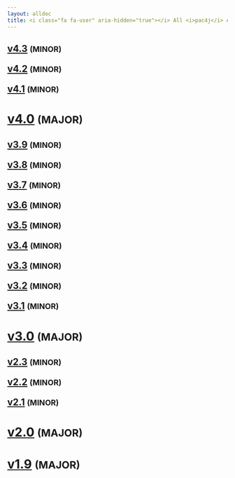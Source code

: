 ```yaml
---
layout: alldoc
title: <i class="fa fa-user" aria-hidden="true"></i> All <i>pac4j</i> engine/core documentations&#58;
---
```


<div class="text-center">

<h2><a id="v4.1" href="/docs/index.html">v4.3</a> <small>(MINOR)</small>

<a id="v4.1" href="http://www.pac4j.org/4.2.x/docs/index.html">v4.2</a> <small>(MINOR)</small>

<a id="v4.1" href="http://www.pac4j.org/4.1.x/docs/index.html">v4.1</a> <small>(MINOR)</small></h2>

<h1><a id="v4.0" href="http://www.pac4j.org/4.0.x/docs/index.html">v4.0</a> <small>(MAJOR)</small></h1>

<h2><a id="v3.9" href="http://www.pac4j.org/3.9.x/docs/index.html">v3.9</a> <small>(MINOR)</small>

<a id="v3.8" href="http://www.pac4j.org/3.8.x/docs/index.html">v3.8</a> <small>(MINOR)</small>

<a id="v3.7" href="http://www.pac4j.org/3.7.x/docs/index.html">v3.7</a> <small>(MINOR)</small>

<a id="v3.6" href="http://www.pac4j.org/3.6.x/docs/index.html">v3.6</a> <small>(MINOR)</small>

<a id="v3.5" href="http://www.pac4j.org/3.5.x/docs/index.html">v3.5</a> <small>(MINOR)</small>

<a id="v3.4" href="http://www.pac4j.org/3.4.x/docs/index.html">v3.4</a> <small>(MINOR)</small>

<a id="v3.3" href="http://www.pac4j.org/3.3.x/docs/index.html">v3.3</a> <small>(MINOR)</small>

<a id="v3.2" href="http://www.pac4j.org/3.2.x/docs/index.html">v3.2</a> <small>(MINOR)</small>

<a id="v3.1" href="http://www.pac4j.org/3.1.x/docs/index.html">v3.1</a> <small>(MINOR)</small></h2>

<h1><a id="v3.0" href="http://www.pac4j.org/3.0.x/docs/index.html">v3.0</a> <small>(MAJOR)</small></h1>

<h2><a id="v2.3" href="http://www.pac4j.org/2.3.x/docs/index.html">v2.3</a> <small>(MINOR)</small>

<a id="v2.2" href="http://www.pac4j.org/2.2.x/docs/index.html">v2.2</a> <small>(MINOR)</small>

<a id="v2.1" href="http://www.pac4j.org/2.1.x/docs/index.html">v2.1</a> <small>(MINOR)</small></h2>

<h1><a id="v2.0" href="http://www.pac4j.org/2.0.x/docs/index.html">v2.0</a> <small>(MAJOR)</small></h1>

<h1 id="v1.9"><a href="http://www.pac4j.org/1.9.x/docs/index.html">v1.9</a> <small>(MAJOR)</small></h1>

</div>
